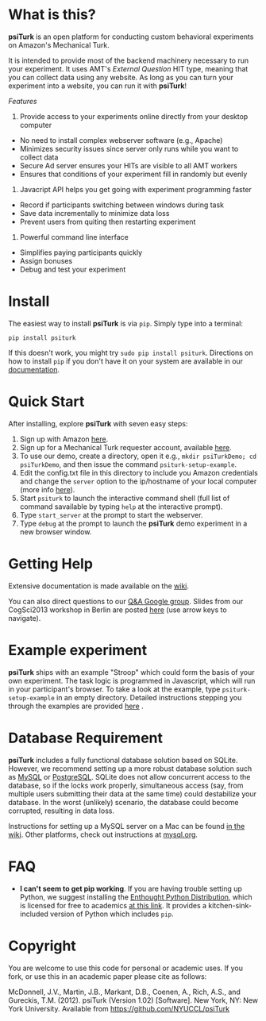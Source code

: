 What is this?
============

**psiTurk** is an open platform for conducting custom behavioral experiments on
Amazon's Mechanical Turk. 

It is intended to provide most of the backend machinery necessary to run your
experiment. It uses AMT's _External Question_ HIT type, meaning that you can
collect data using any website. As long as you can turn your experiment into a
website, you can run it with **psiTurk**!

*Features*

1. Provide access to your experiments online directly from your desktop computer
  - No need to install complex webserver software (e.g., Apache)
  - Minimizes security issues since server only runs while you want to collect data
  - Secure Ad server ensures your HITs are visible to all AMT workers
  - Ensures that conditions of your experiment fill in randomly but evenly
1. Javacript API helps you get going with experiment programming faster
  - Record if participants switching between windows during task
  - Save data incrementally to minimize data loss
  - Prevent users from quiting then restarting experiment
1. Powerful command line interface
  - Simplifies paying participants quickly
  - Assign bonuses
  - Debug and test your experiment

Install
=======

The easiest way to install **psiTurk** is via `pip`.
Simply type into a terminal:

    pip install psiturk 

If this doesn't work, you might try `sudo pip install psiturk`.  Directions
on how to install `pip` if you don't have it on your system are available in 
our [documentation](https://github.com/NYUCCL/psiTurk/wiki/Getting-psiTurk-installed-on-your-computer#installation-steps).


Quick Start
===========

After installing, explore **psiTurk** with seven easy steps:

  1. Sign up with Amazon [here](http://aws.amazon.com/).
  2. Sign up for a Mechanical Turk requester account, available [here](https://requester.mturk.com/).
  3. To use our demo, create a directory, open it e.g., `mkdir psiTurkDemo; cd psiTurkDemo`, and then issue the command `psiturk-setup-example`.
  4. Edit the config.txt file in this directory to include you Amazon credentials and change the `server` option to the ip/hostname of your local computer (more info [here](https://github.com/NYUCCL/psiTurk/wiki/Config.txt)).
  5. Start `psiturk` to launch the interactive command shell (full list of command savailable by typing `help` at the interactive prompt).
  6. Type `start_server` at the prompt to start the webserver.
  7. Type `debug` at the prompt to launch the **psiTurk** demo experiment in a new browser window.


Getting Help
============

Extensive documentation is made available on the [wiki](https://github.com/NYUCCL/psiTurk/wiki/).

You can also direct questions to our [Q&A Google group](https://groups.google.com/d/forum/psiturk).
Slides from our CogSci2013 workshop in Berlin are posted [here](http://gureckislab.org/cogsci_workshop/)
(use arrow keys to navigate).  


Example experiment
=================

**psiTurk** ships with an example "Stroop" which could form the basis of your
own experiment. The task logic is programmed in Javascript, which will run in
your participant's browser. To take a look at the example, type 
`psiturk-setup-example` in an empty directory.  Detailed instructions
stepping you through the examples are provided [here](https://github.com/NYUCCL/psiTurk/wiki/Getting-up-and-running-with-the-basic-Stroop-task)
.

Database Requirement
====================

**psiTurk** includes a fully functional database solution based on
SQLite.  However, we recommend setting up a more robust database solution such as
[MySQL](http://www.mysql.org) or [PostgreSQL](http://www.postgresql.org).
SQLite does not allow concurrent access to the database, so if the locks work
properly, simultaneous access (say, from multiple users submitting their data
at the same time) could destabilize your database. In the worst (unlikely)
scenario, the database could become corrupted, resulting in data loss.

Instructions for setting up a MySQL server on a Mac can be found 
[in the wiki](https://github.com/NYUCCL/psiTurk/wiki/Macintosh-Configuration).
Other platforms, check out instructions at
[mysql.org](http://dev.mysql.com/doc/refman/5.5/en//installing.html).

FAQ
===

 * **I can't seem to get pip working**.  If you are having trouble setting up
   Python, we suggest installing the [Enthought Python
   Distribution](https://www.enthought.com/products/epd/), which is licensed
   for free to academics [at this
   link](https://www.enthought.com/products/canopy/academic/). It provides a
   kitchen-sink-included version of Python which includes `pip`.

Copyright
=========
You are welcome to use this code for personal or academic uses. If you fork,
or use this in an academic paper please cite as follows:

McDonnell, J.V., Martin, J.B., Markant, D.B., Coenen, A., Rich, A.S., and Gureckis, T.M. 
(2012). psiTurk (Version 1.02) [Software]. New York, NY: New York University. 
Available from https://github.com/NYUCCL/psiTurk



